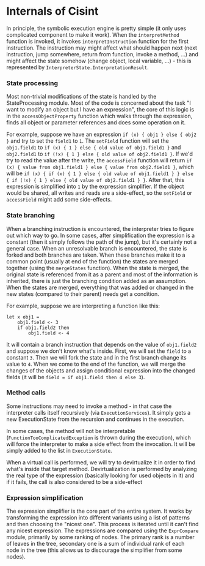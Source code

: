# Internals of Cisint

In principle, the symbolic execution engine is pretty simple (it only uses complicated component to make it work). When the `interpretMethod` function is invoked, it invokes `interpretInstruction` function for the first instruction. The instruction may might affect what should happen next (next instruction, jump somewhere, return from function, invoke a method, ...) and might affect the state somehow (change object, local variable, ...) - this is represented by `InterpreterState.InterpretationResult`.

### State processing

Most non-trivial modifications of the state is handled by the StateProcessing module. Most of the code is concerned about the task "I want to modify an object but I have an expression", the core of this logic is in the `accessObjectProperty` function which walks through the expression, finds all object or parameter references and does some operation on it.

For example, suppose we have an expression `if (x) { obj1 } else { obj2 }` and try to set the `field1` to `1`. The `setField` function will set the `obj1.field1` to `if (x) { 1 } else { old value of obj1.field1 }` and `obj2.field1` to `if (!x) { 1 } else { old value of obj2.field1 }`. If we'd try to read the value after the write, the `accessField` function will return `if (x) { value from obj1.field1 } else { value from obj2.field1 }`, which will be `if (x) { if (x) { 1 } else { old value of obj1.field1 } } else { if (!x) { 1 } else { old value of obj2.field1 } }`. After that, this expression is simplified into `1` by the expression simplifier. If the object would be shared, all writes and reads are a side-effect, so the `setField` or `accessField` might add some side-effects.

### State branching

When a branching instruction is encountered, the interpreter tries to figure out which way to go. In some cases, after simplification the expression is a constant (then it simply follows the path of the jump), but it's certainly not a general case. When an unresolvable branch is encountered, the state is forked and both branches are taken. When these branches make it to a common point (usually at end of the function) the states are merged together (using the `mergeStates` function). When the state is merged, the original state is referenced from it as a parent and most of the information is inherited, there is just the branching condition added as an assumption. When the states are merged, everything that was added or changed in the new states (compared to their parent) needs get a condition.

For example, suppose we are interpreting a function like this:

```F#
let x obj1 =
    obj1.field <- 3
    if obj1.field2 then
        obj1.field <- 4
```

It will contain a branch instruction that depends on the value of `obj1.field2` and suppose we don't know what's inside. First, we will set the `field` to a constant `3`. Then we will fork the state and in the first branch change its value to `4`. When we come to the end of the function, we will merge the changes of the objects and assign conditional expression into the changed fields (it will be `field = if obj1.field then 4 else 3`).

### Method calls

Some instructions may need to invoke a method - in that case the interpreter calls itself recursively (via `ExecutionServices`). It simply gets a new ExecutionState from the recursion and continues in the execution.

In some cases, the method will not be interpretable (`FunctionTooComplicatedException` is thrown during the execution), which will force the interpreter to make a side effect from the invocation. It will be simply added to the list in `ExecutionState`.

When a virtual call is performed, we will try to devirtualize it in order to find what's inside that target method. Devirtualization is performed by analyzing the real type of the expression (basically looking for used objects in it) and if it fails, the call is also considered to be a side-effect

### Expression simplification

The expression simplifier is the core part of the entire system. It works by transforming the expression into different variants using a list of patterns and then choosing the "nicest one". This process is iterated until it can't find any nicest expression. The expressions are compared using the `ExprCompare` module, primarily by some ranking of nodes. The primary rank is a number of leaves in the tree, secondary one is a sum of individual rank of each node in the tree (this allows us to discourage the simplifier from some nodes).


